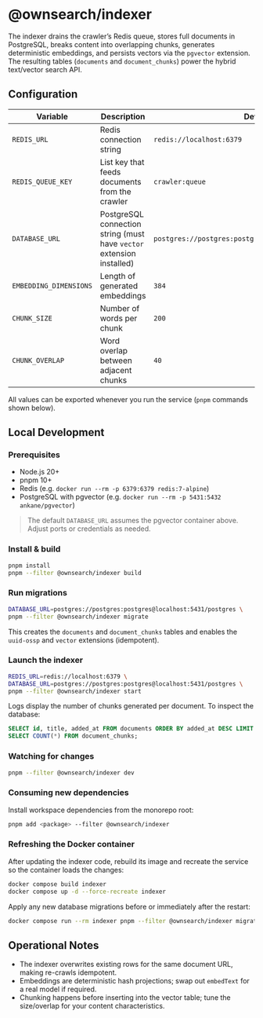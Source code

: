 # @ownsearch/indexer

The indexer drains the crawler’s Redis queue, stores full documents in PostgreSQL,
breaks content into overlapping chunks, generates deterministic embeddings, and
persists vectors via the `pgvector` extension. The resulting tables (`documents`
and `document_chunks`) power the hybrid text/vector search API.

## Configuration

| Variable                 | Description                                                          | Default                                            |
| ------------------------ | -------------------------------------------------------------------- | -------------------------------------------------- |
| `REDIS_URL`              | Redis connection string                                               | `redis://localhost:6379`                           |
| `REDIS_QUEUE_KEY`        | List key that feeds documents from the crawler                        | `crawler:queue`                                    |
| `DATABASE_URL`           | PostgreSQL connection string (must have `vector` extension installed) | `postgres://postgres:postgres@localhost:5431/postgres` |
| `EMBEDDING_DIMENSIONS`   | Length of generated embeddings                                        | `384`                                              |
| `CHUNK_SIZE`             | Number of words per chunk                                             | `200`                                              |
| `CHUNK_OVERLAP`          | Word overlap between adjacent chunks                                  | `40`                                               |

All values can be exported whenever you run the service (`pnpm` commands shown below).

## Local Development

### Prerequisites

- Node.js 20+
- pnpm 10+
- Redis (e.g. `docker run --rm -p 6379:6379 redis:7-alpine`)
- PostgreSQL with pgvector (e.g. `docker run --rm -p 5431:5432 ankane/pgvector`)

> The default `DATABASE_URL` assumes the pgvector container above. Adjust ports or
> credentials as needed.

### Install & build

```bash
pnpm install
pnpm --filter @ownsearch/indexer build
```

### Run migrations

```bash
DATABASE_URL=postgres://postgres:postgres@localhost:5431/postgres \
pnpm --filter @ownsearch/indexer migrate
```

This creates the `documents` and `document_chunks` tables and enables the `uuid-ossp`
and `vector` extensions (idempotent).

### Launch the indexer

```bash
REDIS_URL=redis://localhost:6379 \
DATABASE_URL=postgres://postgres:postgres@localhost:5431/postgres \
pnpm --filter @ownsearch/indexer start
```

Logs display the number of chunks generated per document. To inspect the database:

```sql
SELECT id, title, added_at FROM documents ORDER BY added_at DESC LIMIT 5;
SELECT COUNT(*) FROM document_chunks;
```

### Watching for changes

```bash
pnpm --filter @ownsearch/indexer dev
```

### Consuming new dependencies

Install workspace dependencies from the monorepo root:

```bash
pnpm add <package> --filter @ownsearch/indexer
```

### Refreshing the Docker container

After updating the indexer code, rebuild its image and recreate the service so the container loads the changes:

```bash
docker compose build indexer
docker compose up -d --force-recreate indexer
```

Apply any new database migrations before or immediately after the restart:

```bash
docker compose run --rm indexer pnpm --filter @ownsearch/indexer migrate
```

## Operational Notes

- The indexer overwrites existing rows for the same document URL, making re-crawls
  idempotent.
- Embeddings are deterministic hash projections; swap out `embedText` for a real
  model if required.
- Chunking happens before inserting into the vector table; tune the size/overlap
  for your content characteristics.
